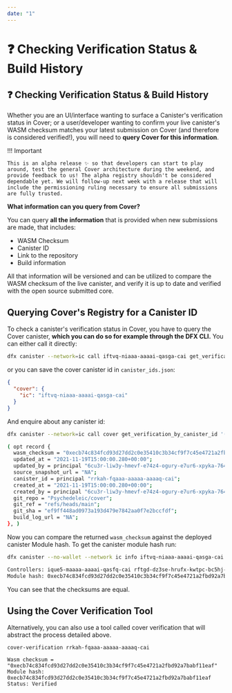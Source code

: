 ```yaml
---
date: "1"
---
```

# ❓ Checking Verification Status & Build History

## ❓ Checking Verification Status & Build History

Whether you are an UI/interface wanting to surface a Canister's verification status in Cover; or a user/developer wanting to confirm your live canister's WASM checksum matches your latest submission on Cover (and therefore is considered verified!), you will need to **query Cover for this information**.


!!! Important

    This is an alpha release ✨ so that developers can start to play around, test the general Cover architecture during the weekend, and provide feedback to us! The alpha registry shouldn't be considered dependable yet. We will follow-up next week with a release that will include the permissioning ruling necessary to ensure all submissions are fully trusted.


**What information can you query from Cover?**

You can query **all the information** that is provided when new submissions are made, that includes:

- WASM Checksum
- Canister ID
- Link to the repository
- Build information

All that information will be versioned and can be utilized to compare the WASM checksum of the live canister, and verify it is up to date and verified with the open source submitted core.


## Querying Cover's Registry for a Canister ID


To check a canister's verification status in Cover, you have to query the Cover canister, **which you can do so for example through the DFX CLI.** You can either call it directly:

```sh
dfx canister --network=ic call iftvq-niaaa-aaaai-qasga-cai get_verification_by_canister_id '(principal"rrkah-fqaaa-aaaaa-aaaaq-cai")'
```

or you can save the cover canister id in `canister_ids.json`:
```json
{
  "cover": {
    "ic": "iftvq-niaaa-aaaai-qasga-cai"
  }
}
```
And enquire about any canister id:
```sh
dfx canister --network=ic call cover get_verification_by_canister_id '(principal"rrkah-fqaaa-aaaaa-aaaaq-cai")'

( opt record { 
  wasm_checksum = "0xecb74c834fcd93d27dd2c0e35410c3b34cf9f7c45e4721a2fbd92a7babf11eaf"; 
  updated_at = "2021-11-19T15:00:00.280+00:00"; 
  updated_by = principal "6cu3r-liw3y-hmevf-e74z4-ogury-e7ur6-xpyka-764on-gcaqs-cbjps-7qe"; 
  source_snapshot_url = "NA"; 
  canister_id = principal "rrkah-fqaaa-aaaaa-aaaaq-cai"; 
  created_at = "2021-11-19T15:00:00.280+00:00"; 
  created_by = principal "6cu3r-liw3y-hmevf-e74z4-ogury-e7ur6-xpyka-764on-gcaqs-cbjps-7qe";
  git_repo = "Psychedeleic/cover"; 
  git_ref = "refs/heads/main"; 
  git_sha = "ef9ff448ad0973a193d479e7842aa0f7e2bccfdf"; 
  build_log_url = "NA"; 
}, )
```

Now you can compare the returned `wasm_checksum` against the deployed canister Module hash.
To get the canister module hash run:
```sh
dfx canister --no-wallet --network ic info iftvq-niaaa-aaaai-qasga-cai          

Controllers: ique5-maaaa-aaaai-qasfq-cai rftgd-dz3se-hrufx-kwtpc-bc5hj-ha54l-lhxnm-chz5z-5tfmq-6th4y-eqe s4jec-wiaaa-aaaah-qch4q-cai
Module hash: 0xecb74c834fcd93d27dd2c0e35410c3b34cf9f7c45e4721a2fbd92a7babf11eaf
```

You can see that the checksums are equal. 

## Using the Cover Verification Tool

Alternatively, you can also use a tool called cover verification that will abstract the process detailed above.
```
cover-verification rrkah-fqaaa-aaaaa-aaaaq-cai

Wasm checksum = "0xecb74c834fcd93d27dd2c0e35410c3b34cf9f7c45e4721a2fbd92a7babf11eaf"
Module hash: 0xecb74c834fcd93d27dd2c0e35410c3b34cf9f7c45e4721a2fbd92a7babf11eaf
Status: Verified
```